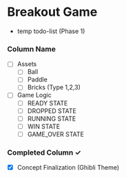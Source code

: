 # Breakout Game
- temp todo-list (Phase 1)

### Column Name
- [ ] Assets 
    - [ ] Ball
    - [ ] Paddle
    - [ ] Bricks (Type 1,2,3)
    
- [ ] Game Logic 
    - [ ] READY STATE
    - [ ] DROPPED STATE
    - [ ] RUNNING STATE 
    - [ ] WIN STATE
    - [ ] GAME_OVER STATE

### Completed Column ✓
- [x] Concept Finalization (Ghibli Theme)